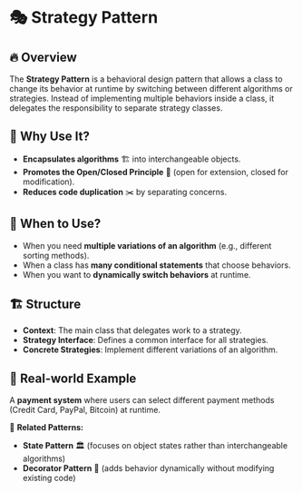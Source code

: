 # 🎭 Strategy Pattern

## 🔥 Overview

The **Strategy Pattern** is a behavioral design pattern that allows a class to change its behavior at runtime by switching between different algorithms or strategies. Instead of implementing multiple behaviors inside a class, it delegates the responsibility to separate strategy classes.

## 🚀 Why Use It?

- **Encapsulates algorithms** 🏗️ into interchangeable objects.
- **Promotes the Open/Closed Principle** 📜 (open for extension, closed for modification).
- **Reduces code duplication** ✂️ by separating concerns.

## 🎯 When to Use?

- When you need **multiple variations of an algorithm** (e.g., different sorting methods).
- When a class has **many conditional statements** that choose behaviors.
- When you want to **dynamically switch behaviors** at runtime.

## 🏗️ Structure

- **Context**: The main class that delegates work to a strategy.
- **Strategy Interface**: Defines a common interface for all strategies.
- **Concrete Strategies**: Implement different variations of an algorithm.

## 📌 Real-world Example

A **payment system** where users can select different payment methods (Credit Card, PayPal, Bitcoin) at runtime.

🔗 **Related Patterns:**

- **State Pattern** 🏛️ (focuses on object states rather than interchangeable algorithms)
- **Decorator Pattern** 🎨 (adds behavior dynamically without modifying existing code)
